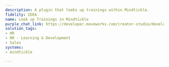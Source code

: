 ```yaml
---
description: A plugin that looks up trainings within Mindtickle.
fidelity: IDEA
name: Look up Trainings in Mindtickle
purple_chat_link: https://developer.moveworks.com/creator-studio/developer-tools/purple-chat-builder/?workspace=%7B%22title%22%3A%22My+Workspace%22%2C%22botSettings%22%3A%7B%7D%2C%22mocks%22%3A%5B%7B%22id%22%3A8037%2C%22title%22%3A%22Mock+1%22%2C%22transcript%22%3A%7B%22settings%22%3A%7B%22colorStyle%22%3A%22LIGHT%22%2C%22startTime%22%3A%2211%3A43+AM%22%2C%22defaultPerson%22%3A%22GWEN%22%2C%22editable%22%3Atrue%7D%2C%22messages%22%3A%5B%7B%22from%22%3A%22USER%22%2C%22text%22%3A%22Do+we+have+any+competitive+training+available+in+MindTickle%3F%22%7D%2C%7B%22from%22%3A%22ANNOTATION%22%2C%22text%22%3A%22%3Cp%3E%E2%9C%85+Working+on+%3Cb%3ETraining%3C%2Fb%3E%3Cbr%3E%E2%8F%B3+Calling+Plugin+%3Cb%3ECompetitive+Training%3C%2Fb%3E%3C%2Fp%3E%22%7D%2C%7B%22from%22%3A%22BOT%22%2C%22text%22%3A%22I+found+a+couple+of+competitive+training+courses+on+MindTickle+that+might+interest+you%3A%3Cbr%3E%3Cb%3ECompetitive+Strategies+in+Tech%3A%3C%2Fb%3E+Understand+and+counteract+competitive+moves+in+the+tech+industry.%3Cbr%3E%3Cb%3EMarket+Analysis+101%3A%3C%2Fb%3E+Analyze+and+predict+market+trends+to+stay+ahead+of+the+competition.%3Cbr%3EWould+you+like+to+access+these+trainings+now%3F%22%7D%5D%7D%7D%5D%7D
solution_tags:
- HR
- HR - Learning & Development
- Sales
systems:
- mindtickle

---
```

